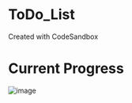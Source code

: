 # ToDo_List
Created with CodeSandbox

# Current Progress
![image](https://user-images.githubusercontent.com/37649078/170829491-cf57c805-c839-41bb-b126-16a38c1c7992.png)
